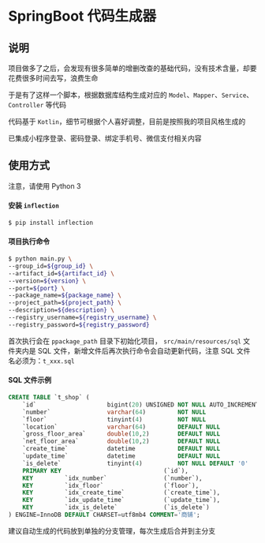 # SpringBoot 代码生成器

## 说明

项目做多了之后，会发现有很多简单的增删改查的基础代码，没有技术含量，却要花费很多时间去写，浪费生命

于是有了这样一个脚本，根据数据库结构生成对应的 `Model`、`Mapper`、`Service`、`Controller` 等代码

代码基于 `Kotlin`，细节可根据个人喜好调整，目前是按照我的项目风格生成的

已集成小程序登录、密码登录、绑定手机号、微信支付相关内容

## 使用方式

注意，请使用 Python 3

#### 安装 `inflection`

```bash
$ pip install inflection
```

#### 项目执行命令
```bash
$ python main.py \
--group_id=${group_id} \
--artifact_id=${artifact_id} \
--version=${version} \
--port=${port} \
--package_name=${package_name} \
--project_path=${project_path} \
--description=${description} \
--registry_username=${registry_username} \
--registry_password=${registry_password}
```

首次执行会在 `ppackage_path` 目录下初始化项目， `src/main/resources/sql` 文件夹内是 SQL 文件，新增文件后再次执行命令会自动更新代码，注意 SQL 文件名必须为：`t_xxx.sql`

#### SQL 文件示例
```sql
CREATE TABLE `t_shop` (
    `id`                    bigint(20) UNSIGNED NOT NULL AUTO_INCREMENT COMMENT '主键',
    `number`                varchar(64)         NOT NULL                COMMENT '编号',
    `floor`                 tinyint(4)          NOT NULL                COMMENT '楼层',
    `location`              varchar(64)         DEFAULT NULL            COMMENT '位置',
    `gross_floor_area`      double(10,2)        DEFAULT NULL            COMMENT '建筑面积(单位:㎡)',
    `net_floor_area`        double(10,2)        DEFAULT NULL            COMMENT '使用面积(单位:㎡)',
    `create_time`           datetime            DEFAULT NULL            COMMENT '创建时间',
    `update_time`           datetime            DEFAULT NULL            COMMENT '更新时间',
    `is_delete`             tinyint(4)          NOT NULL DEFAULT '0'    COMMENT '是否删除(0:否, 1:是)',
    PRIMARY KEY                             (`id`),
    KEY         `idx_number`                (`number`),
    KEY         `idx_floor`                 (`floor`),
    KEY         `idx_create_time`           (`create_time`),
    KEY         `idx_update_time`           (`update_time`),
    KEY         `idx_is_delete`             (`is_delete`)
) ENGINE=InnoDB DEFAULT CHARSET=utf8mb4 COMMENT='商铺';
```

建议自动生成的代码放到单独的分支管理，每次生成后合并到主分支